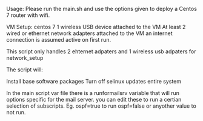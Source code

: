 Usage: Please run the main.sh and use the options given to deploy a Centos 7 router with wifi.

VM Setup:
centos 7 
1 wireless USB device attached to the VM
At least 2 wired or ethernet network adapters attached to the VM
an internet connection is assumed active on first run.

This script only handles 2 ehternet adpaters and 1 wireless usb adpaters for network_setup

The script will:

Install base software packages
Turn off selinux
updates entire system

In the main script var file there is a runformailsrv variable that will run options specific for the mail server. you can edit these to run a certian selection of subscripts. Eg. ospf=true to run ospf=false or anyother value to not run.


